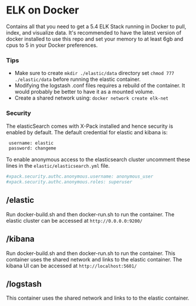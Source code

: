 # ELK on Docker
Contains all that you need to get a 5.4 ELK Stack running in Docker to pull, index, and visualize data. It's recommended to have the latest version of docker installed to use this repo and set your memory to at least 6gb and cpus to 5 in your Docker preferences.

### Tips
* Make sure to create ```mkdir ./elastic/data``` directory set ```chmod 777 ./elastic/data``` before running the elastic container.
* Modifying the logstash .conf files requires a rebuild of the container. It would probably be better to have it as a mounted volume.
* Create a shared network using: ```docker network create elk-net```

### Security
The elasticSearch comes with X-Pack installed and hence security is enabled by default.
The default credential for elastic and kibana is:
```sh
 username: elastic
 password: changeme
```

To enable anonymous access to the elasticsearch cluster uncomment these lines in the ```elastic/elasticsearch.yml``` file.
```sh
#xpack.security.authc.anonymous.username: anonymous_user
#xpack.security.authc.anonymous.roles: superuser
```

## /elastic
Run docker-build.sh and then docker-run.sh to run the container.
The elastic cluster can be accessed at ```http://0.0.0.0:9200/```

## /kibana
Run docker-build.sh and then docker-run.sh to run the container. This container uses the shared network and links to the elastic container.
The kibana UI can be accessed at ```http://localhost:5601/```

## /logstash
This container uses the shared network and links to to the elastic container.
